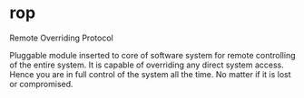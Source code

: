 # rop
Remote Overriding Protocol

Pluggable module inserted to core of software system for remote controlling of the entire system. It is capable of overriding any direct system access. Hence you are in full control of the system all the time. No matter if it is lost or compromised. 
